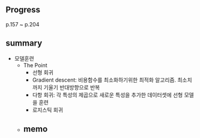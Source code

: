 ## Progress
p.157 ~ p.204

## summary
- 모델훈련
  - The Point
    - 선형 회귀
    - Gradient descent: 비용함수를 최소화하기위한 최적화 알고리즘. 최소치까지 기울기 반대방향으로 반복
    - 다항 회귀: 각 특성의 제곱으로 새로운 특성을 추가한 데이터셋에 선형 모델을 훈련
    - 로지스틱 회귀
  - memo
    - 

